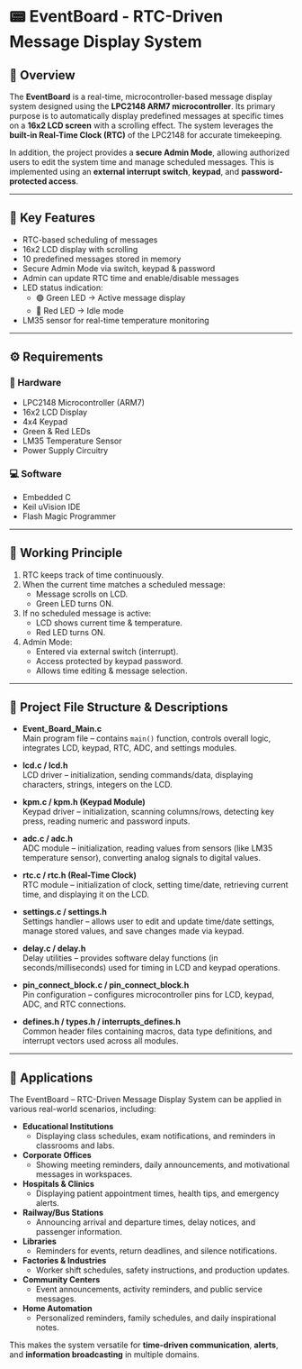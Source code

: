 # 📟 EventBoard - RTC-Driven Message Display System  

## 📖 Overview  
The **EventBoard** is a real-time, microcontroller-based message display system designed using the **LPC2148 ARM7 microcontroller**. Its primary purpose is to automatically display predefined messages at specific times on a **16x2 LCD screen** with a scrolling effect. The system leverages the **built-in Real-Time Clock (RTC)** of the LPC2148 for accurate timekeeping.  

In addition, the project provides a **secure Admin Mode**, allowing authorized users to edit the system time and manage scheduled messages. This is implemented using an **external interrupt switch**, **keypad**, and **password-protected access**.  

---

## 🌟 Key Features  
- RTC-based scheduling of messages  
- 16x2 LCD display with scrolling  
- 10 predefined messages stored in memory  
- Secure Admin Mode via switch, keypad & password  
- Admin can update RTC time and enable/disable messages  
- LED status indication:  
  - 🟢 Green LED → Active message display  
  - 🔴 Red LED → Idle mode  
- LM35 sensor for real-time temperature monitoring    

---

## ⚙️ Requirements  

### 🔧 Hardware  
- LPC2148 Microcontroller (ARM7)  
- 16x2 LCD Display  
- 4x4 Keypad  
- Green & Red LEDs  
- LM35 Temperature Sensor   
- Power Supply Circuitry  

### 💻 Software  
- Embedded C  
- Keil uVision IDE  
- Flash Magic Programmer  

---

## 🔄 Working Principle  
1. RTC keeps track of time continuously.  
2. When the current time matches a scheduled message:  
   - Message scrolls on LCD.  
   - Green LED turns ON.  
3. If no scheduled message is active:  
   - LCD shows current time & temperature.  
   - Red LED turns ON.  
4. Admin Mode:  
   - Entered via external switch (interrupt).  
   - Access protected by keypad password.  
   - Allows time editing & message selection.  
---
## 📂 Project File Structure & Descriptions

- **Event_Board_Main.c**  
  Main program file – contains `main()` function, controls overall logic, integrates LCD, keypad, RTC, ADC, and settings modules.

- **lcd.c / lcd.h**  
  LCD driver – initialization, sending commands/data, displaying characters, strings, integers on the LCD.

- **kpm.c / kpm.h (Keypad Module)**  
  Keypad driver – initialization, scanning columns/rows, detecting key press, reading numeric and password inputs.

- **adc.c / adc.h**  
  ADC module – initialization, reading values from sensors (like LM35 temperature sensor), converting analog signals to digital values.

- **rtc.c / rtc.h (Real-Time Clock)**  
  RTC module – initialization of clock, setting time/date, retrieving current time, and displaying it on the LCD.

- **settings.c / settings.h**  
  Settings handler – allows user to edit and update time/date settings, manage stored values, and save changes made via keypad.

- **delay.c / delay.h**  
  Delay utilities – provides software delay functions (in seconds/milliseconds) used for timing in LCD and keypad operations.

- **pin_connect_block.c / pin_connect_block.h**  
  Pin configuration – configures microcontroller pins for LCD, keypad, ADC, and RTC connections.

- **defines.h / types.h / interrupts_defines.h**  
  Common header files containing macros, data type definitions, and interrupt vectors used across all modules.

---
## 🎯 Applications  

The EventBoard – RTC-Driven Message Display System can be applied in various real-world scenarios, including:  

- **Educational Institutions**  
  - Displaying class schedules, exam notifications, and reminders in classrooms and labs.  
- **Corporate Offices**  
  - Showing meeting reminders, daily announcements, and motivational messages in workspaces.  
- **Hospitals & Clinics**  
  - Displaying patient appointment times, health tips, and emergency alerts.  
- **Railway/Bus Stations**  
  - Announcing arrival and departure times, delay notices, and passenger information.  
- **Libraries**  
  - Reminders for events, return deadlines, and silence notifications.  
- **Factories & Industries**  
  - Worker shift schedules, safety instructions, and production updates.  
- **Community Centers**  
  - Event announcements, activity reminders, and public service messages.  
- **Home Automation**  
  - Personalized reminders, family schedules, and daily inspirational notes.  

This makes the system versatile for **time-driven communication**, **alerts**, and **information broadcasting** in multiple domains.  

